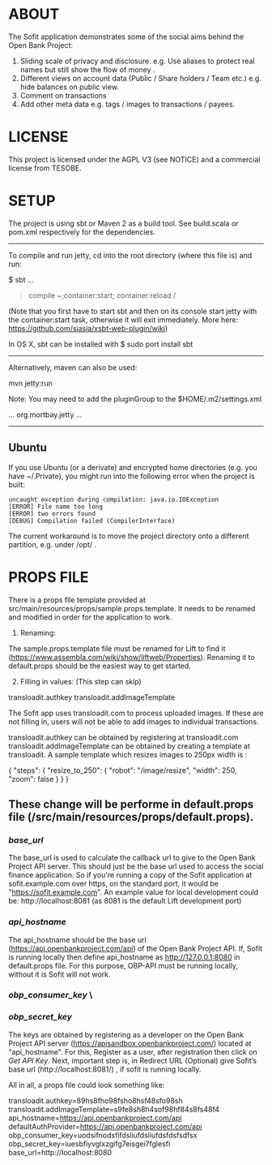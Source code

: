 # ABOUT

The Sofit application demonstrates some of the social aims behind the Open Bank Project:

1) Sliding scale of privacy and disclosure. e.g. Use aliases to protect real names but still show the flow of money .
2) Different views on account data (Public / Share holders / Team etc.) e.g. hide balances on public view.
3) Comment on transactions
4) Add other meta data e.g. tags / images to transactions / payees.


# LICENSE

This project is licensed under the AGPL V3 (see NOTICE) and a commercial license from TESOBE.

# SETUP

The project is using sbt or Maven 2 as a build tool.
See build.scala or pom.xml respectively for the dependencies.

----

To compile and run jetty, cd into the root directory (where this file is) and run:

$ sbt
...
> compile
> ~;container:start; container:reload /

(Note that you first have to start sbt and then on its console start jetty with the container:start task, otherwise it will exit immediately. More here: https://github.com/siasia/xsbt-web-plugin/wiki)

In OS X, sbt can be installed with $ sudo port install sbt

----


Alternatively, maven can also be used:

mvn jetty:run

Note: You may need to add the pluginGroup to the $HOME/.m2/settings.xml

<settings xmlns="http://maven.apache.org/SETTINGS/1.0.0"
  xmlns:xsi="http://www.w3.org/2001/XMLSchema-instance"
  xsi:schemaLocation="http://maven.apache.org/SETTINGS/1.0.0
                      http://maven.apache.org/xsd/settings-1.0.0.xsd">
  ...
  <pluginGroups>
    <pluginGroup>org.mortbay.jetty</pluginGroup>
  </pluginGroups>
  ...
</settings>

---

## Ubuntu

If you use Ubuntu (or a derivate) and encrypted home directories (e.g. you have ~/.Private), you might run into the following error when the project is built:

    uncaught exception during compilation: java.io.IOException
    [ERROR] File name too long
    [ERROR] two errors found
    [DEBUG] Compilation failed (CompilerInterface)

The current workaround is to move the project directory onto a different partition, e.g. under /opt/ .


# PROPS FILE

There is a props file template provided at src/main/resources/props/sample.props.template. It needs to be renamed and modified in order for
the application to work.

1. Renaming:

The sample.props.template file must be renamed for Lift to find it (https://www.assembla.com/wiki/show/liftweb/Properties). Renaming it to default.props
should be the easiest way to get started.

2. Filling in values: (This step can skip)

transloadit.authkey
transloadit.addImageTemplate

The Sofit app uses transloadit.com to process uploaded images. If these are not filling in, users will not be able to add images to
individual transactions.

transloadit.authkey can be obtained by registering at transloadit.com
transloadit.addImageTemplate can be obtained by creating a template at transloadit. A sample template which resizes images to 250px width is :

{
  "steps": {
    "resize_to_250": {
      "robot": "/image/resize",
      "width": 250,
      "zoom": false
    }
  }
}

## These change will be performe in default.props file (/src/main/resources/props/default.props).  

### *base_url*

The base_url is used to calculate the callback url to give to the Open Bank Project API server. This should just be the
base url used to access the social finance application. So if you're running a copy of the Sofit application at
sofit.example.com over https, on the standard port, it would be "https://sofit.example.com".
An example value for local development could be: http://localhost:8081 (as 8081 is the default Lift development port)

### *api_hostname*

The api_hostname should be the base url (https://api.openbankproject.com/api) of the Open Bank Project API. If, Sofit is running locally then define api_hostname as http://127.0.0.1:8080 in default.props file. For this purpose, OBP-API must be running locally, without it is Sofit will not work. 

### *obp_consumer_key* \
### *obp_secret_key*

The keys are obtained by registering as a developer on the Open Bank Project API server (https://apisandbox.openbankproject.com/) located at "api_hostname". For this, Register as a user, after registration then click on *Get API Key*. Next, important step is, in Redirect URL (Optional) give Sofit’s base url (http://localhost:8081/) , if sofit is running locally. 


All in all, a props file could look something like:

transloadit.authkey=89hs8fho98fsho8hsf48sfo98sh\
transloadit.addImageTemplate=s9fe8sh8h4sof98hf84s8fs48f4\
api_hostname=https://api.openbankproject.com/api \
defaultAuthProvider=https://api.openbankproject.com/api \
obp_consumer_key=uodsifnodsfifdsliufdsliufdsfdsfsdfsx\
obp_secret_key=iuesbfiyvglxzgifg7eisgei7fglesfi\
base_url=http://localhost:8080 
